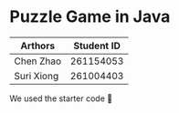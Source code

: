 # Puzzle Game in Java  
| Arthors | Student ID |  
| ------- | ---------- |
| Chen Zhao | 261154053 |  
| Suri Xiong | 261004403|  

We used the starter code
🙏

